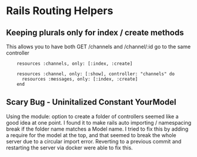 # Rails Routing Helpers

## Keeping plurals only for index / create methods

This allows you to have both GET /channels and /channel/:id go to the same controller

```
    resources :channels, only: [:index, :create]

    resources :channel, only: [:show], controller: "channels" do
      resources :messages, only: [:index, :create]
    end

```

## Scary Bug - Uninitalized Constant YourModel

Using the module: option to create a folder of controllers seemed like a good idea at one point. I found it to make rails auto importing / namespacing break if the folder name matches a Model name. I tried to fix this by adding a require for the model at the top, and that seemed to break the whole server due to a circular import error. Reverting to a previous commit and restarting the server via docker were able to fix this.